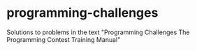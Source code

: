 # programming-challenges
Solutions to problems in the text "Programming Challenges The Programming Contest Training Manual"
